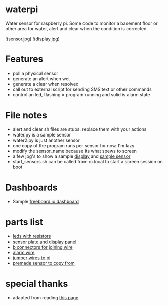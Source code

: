 # waterpi
Water sensor for raspberry pi.
Some code to monitor a basement floor or other area
for water, alert and clear when the condition is corrected.

!(sensor.jpg) !(display.jpg)

# Features
* poll a physical sensor 
* generate an alert when wet
* generate a clear when resolved
* call out to external script for sending SMS text or other commands
* control an led, flashing = program running and solid is alarm state

# File notes
* alert and clear sh files are stubs. replace them with your actions
* water.py is a sample sensor
* water2.py is just another sensor
* one copy of the program runs per sensor for now, I'm lazy
* modify the sensor_name because its what spews to screen
* a few jpg's to show a sample [display](display.jpg) and [sample sensor](sensor.jpg)
* start_sensors.sh can be called from rc.local to start a screen session on boot

# Dashboards
* Sample [freeboard.io dashboard](https://freeboard.io/board/E4LaM5)

# parts list
* [leds with resistors](http://www.amazon.com/gp/product/B004JO2PVA?psc=1&redirect=true&ref_=oh_aui_search_detailpage)
* [sensor plate and display panel](http://www.amazon.com/gp/product/B00L660Q10?psc=1&redirect=true&ref_=oh_aui_search_detailpage)
* [b connectors for joining wire](http://www.amazon.com/Dolphin-DC-100P-Super-Connector-Pcs/dp/B000JP7FIQ/)
* [alarm wire](http://www.amazon.com/gp/product/B00CHPX6OI?psc=1&redirect=true&ref_=oh_aui_search_detailpage)
* [jumper wires to pi](http://www.amazon.com/Kalevel%C2%AE-120pcs-Multicolored-Female-Breadboard/dp/B00M5WLZDW/)
* [premade sensor to copy from](http://www.amazon.com/Control-Products-WS-600-WaterSensor/dp/B0058RVN4M/)

# special thanks
* adapted from reading [this page](https://pi.gate.ac.uk/pages/basics.html#flood-alarm)
